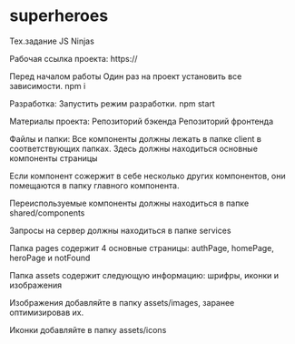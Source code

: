# superheroes

Тех.задание JS Ninjas

Рабочая ссылка проекта:
https://

Перед началом работы
Один раз на проект установить все зависимости. npm i

Разработка:
Запустить режим разработки. npm start

Материалы проекта:
Репозиторий бэкенда
Репозиторий фронтенда

Файлы и папки:
Все компоненты должны лежать в папке client в соответствующих папках. Здесь должны находиться основные компоненты страницы

Если компонент сожержит в себе несколько других компонентов, они помещаются в папку главного компонента.

Переиспользуемые компоненты должны находиться в папке shared/components

Запросы на сервер должны находиться в папке services

Папка pages содержит 4 основные страницы: authPage, homePage, heroPage и notFound

Папка assets содержит следующую информацию: шрифры, иконки и изображения

Изображения добавляйте в папку assets/images, заранее оптимизировав их.

Иконки добавляйте в папку assets/icons

